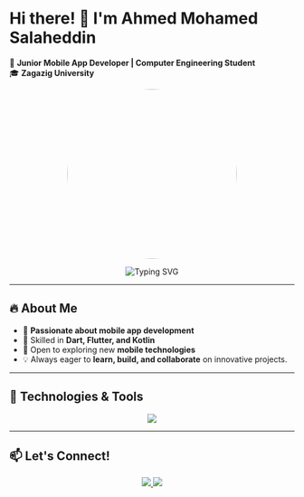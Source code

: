 # Hi there! 👋 I'm Ahmed Mohamed Salaheddin  

🚀 **Junior Mobile App Developer | Computer Engineering Student**  
🎓 **Zagazig University**  

<p align="center">
  <img src="https://res.cloudinary.com/dzg2700cz/image/upload/t_Profile/v1732410318/1732410275515_gfkvuz.png" width="300" height="300" style="border-radius: 50%;" />
</p>

<p align="center">
  <img src="https://readme-typing-svg.herokuapp.com?font=Fira+Code&size=22&pause=1000&color=F78C6C&center=true&vCenter=true&width=600&lines=Passionate+Mobile+App+Developer;Skilled+in+Dart%2C+Flutter%2C+and+Kotlin;Exploring+New+Technologies+Everyday!+🚀" alt="Typing SVG" />
</p>

---

## 🔥 About Me  
- 🔹 **Passionate about mobile app development**  
- 🔹 Skilled in **Dart, Flutter, and Kotlin**  
- 🔹 Open to exploring new **mobile technologies**  
- 💡 Always eager to **learn, build, and collaborate** on innovative projects.  

---

## 🚀 Technologies & Tools  
<p align="center">
  <img src="https://skillicons.dev/icons?i=dart,flutter,kotlin,androidstudio,git,github,vscode,figma" />
</p>

---

## 📫 Let's Connect!  
<p align="center">
  <a href="https://github.com/yourusername">
    <img src="https://img.shields.io/badge/GitHub-Profile-informational?style=flat&logo=github&color=181717" />
  </a>
  <a href="https://www.linkedin.com/in/ahmed-salah-519170220/">
    <img src="https://img.shields.io/badge/LinkedIn-Profile-blue?style=flat&logo=linkedin" />
  </a>
</p>
